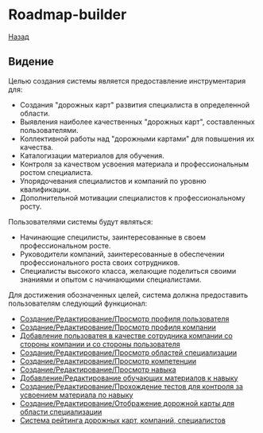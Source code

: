 # Roadmap-builder
[Назад](/README.md)
## Видение

Целью создания системы является предоставление инструментария для:
- Создания "дорожных карт" развития специалиста в определенной области.
- Выявления наиболее качественных "дорожных карт", составленных пользователями.
- Коллективной работы над "дорожными картами" для повышения их качества.
- Каталогизации материалов для обучения.
- Контроля за качеством усвоения материала и профессиональным ростом специалиста.
- Упорядочевания специалистов и компаний по уровню квалификации.
- Дополнительной мотивации специалистов к профессиональному росту. 

Пользователями системы будут являться:
- Начинающие специлисты, заинтересованные в своем профессиональном росте.
- Руководители компаний, заинтересованные в обеспечении профессионального роста своих сотрудников.
- Специалисты высокого класса, желающие поделиться своими знаниями и опытом с начинающими специалистами.
 
Для достижения обозначенных целей, система должна предоставить пользователям следующий функционал:
- [Создание/Редактирование/Просмотр профиля пользователя](/vision/UserProfile.md)
- [Создание/Редактирование/Просмотр профиля компании](/vision/CompanyProfile.md)
- [Добавление пользоватея в качестве сотрудника компании со стороны компании и со стороны пользователя](/vision/UserToCompanyLink.md)
- [Создание/Редактирование/Просмотр областей специализации](/vision/Discipline.md)
- [Создание/Редактирование/Просмотр компетенции](/vision/Competence.md)
- [Создание/Редактирование/Просмотр навыка](/vision/Skill.md)
- [Добавление/Редактирование обучающих материалов к навыку](/vision/Materials.md)
- [Создание/Редактирование/Прохождение тестов для контроля за усвоением материала по навыку](/vision/Control.md)
- [Создание/Редактирование/Отображение дорожной карты для области специализации](/vision/Roadmap.md) 
- [Система рейтинга дорожных карт, компаний, специалистов](/vision/Rating.md)

